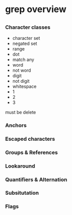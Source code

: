 # grep overview

## 

### Character classes
- character set
- negated set
- range
- dot
- match any
- word
- not word
- digit
- not digit
- whitespace
- 1
- 2
- 3

must be delete

### Anchors

### Escaped characters

### Groups & References

### Lookaround

### Quantifiers & Alternation

### Subsitutation

### Flags

